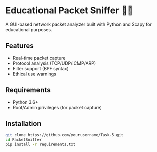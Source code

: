 # Educational Packet Sniffer 🕵️‍♂️

A GUI-based network packet analyzer built with Python and Scapy for educational purposes.

## Features
- Real-time packet capture
- Protocol analysis (TCP/UDP/ICMP/ARP)
- Filter support (BPF syntax)
- Ethical use warnings

## Requirements
- Python 3.6+
- Root/Admin privileges (for packet capture)

## Installation
```bash
git clone https://github.com/yourusername/Task-5.git
cd PacketSniffer
pip install -r requirements.txt
